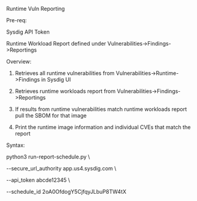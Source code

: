 Runtime Vuln Reporting

Pre-req:

Sysdig API Token

Runtime Workload Report defined under Vulnerabilities->Findings->Reportings



Overview:

1. Retrieves all runtime vulnerabilities from Vulnerabilities->Runtime->Findings in Sysdig UI

2. Retrieves runtime workloads report from Vulnerabilities->Findings->Reportings


3. If results from runtime vulnerabilities match runtime workloads report pull the SBOM for that image

4. Print the runtime image information and individual CVEs that match the report



Syntax: 


python3 run-report-schedule.py \

   --secure_url_authority app.us4.sysdig.com \

   --api_token abcde12345 \

   --schedule_id 2oA0OfdogY5CjfqyJLbuP8TW4tX
